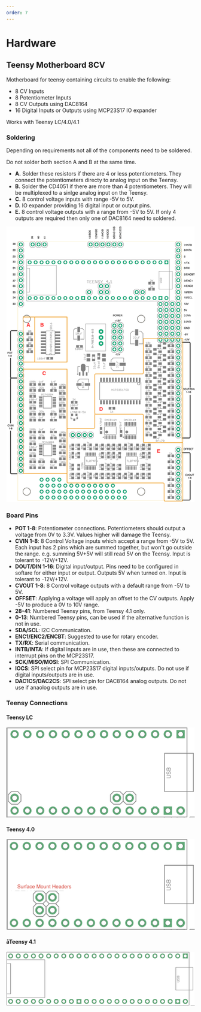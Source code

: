 ```yaml
---
order: 7
---
```


# Hardware

## Teensy Motherboard 8CV

Motherboard for teensy containing circuits to enable the following:

- 8 CV Inputs
- 8 Potentiometer Inputs
- 8 CV Outputs using DAC8164
- 16 Digital Inputs or Outputs using MCP23S17 IO expander

Works with Teensy LC/4.0/4.1

### Soldering

Depending on requirements not all of the components need to be soldered.

Do not solder both section A and B at the same time.
- **A.** Solder these resistors if there are 4 or less potentiometers. They connect the potentiometers directy to analog input on the Teensy. 
- **B.** Solder the CD4051 if there are more than 4 potentiometers. They will be multiplexed to a sinlge analog input on the Teensy.
- **C.** 8 control voltage inputs with range -5V to 5V.
- **D.** IO expander providing 16 digital input or output pins.
- **E.** 8 control voltage outputs with a range from -5V to 5V. If only 4 outputs are required then only one of DAC8164 need to soldered. 

![Teensy Motherboard](images/hardware_teensy_motherboard_8cv_mki.drawio.png)

### Board Pins

- **POT 1-8**: Potentiometer connections. Potentiometers should output a voltage from 0V to 3.3V. Values higher will damage the Teensy.
- **CVIN 1-8**: 8 Control Voltage inputs which accept a range from -5V to 5V. Each input has 2 pins which are summed together, but won't go outside the range. e.g. summing 5V+5V will still read 5V on the Teensy. Input is tolerant to -12V/+12V.
- **DOUT/DIN 1-16**: Digital input/output. Pins need to be configured in softare for either input or output. Outputs 5V when turned on. Input is tolerant to -12V/+12V.
- **CVOUT 1-8**: 8 Control voltage outputs with a default range from -5V to 5V.
- **OFFSET**: Applying a voltage will apply an offset to the CV outputs. Apply -5V to produce a 0V to 10V range.
- **28-41**: Numbered Teensy pins, from Teensy 4.1 only.
- **0-13**: Numbered Teensy pins, can be used if the alternative function is not in use.
- **SDA/SCL**: I2C Communication.
- **ENC1/ENC2/ENCBT**: Suggested to use for rotary encoder.
- **TX/RX**: Serial communication.
- **INTB/INTA**: If digital inputs are in use, then these are connected to interrupt pins on the MCP23S17.
- **SCK/MISO/MOSI**: SPI Communication.
- **IOCS**: SPI select pin for MCP23S17 digital inputs/outputs. Do not use if digital inputs/outputs are in use.
- **DAC1CS/DAC2CS**: SPI select pin for DAC8164 analog outputs. Do not use if anaolog outputs are in use.

### Teensy Connections

#### Teensy LC
![Teensy LC](images/hardware_teensy_motherboard_LC.png)

#### Teensy 4.0
![Teensy 4.0](images/hardware_teensy_motherboard_4.0.png)

#### åTeensy 4.1
![Teensy 4.1](images/hardware_teensy_motherboard_4.1.png)
